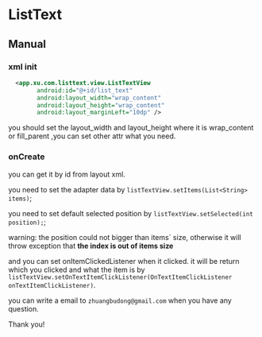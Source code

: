 # ListText

## Manual

### xml init

``` xml
  <app.xu.com.listtext.view.ListTextView
        android:id="@+id/list_text"
        android:layout_width="wrap_content"
        android:layout_height="wrap_content"
        android:layout_marginLeft="10dp" />
```

you should set the layout_width and layout_height where it is wrap_content or fill_parent ,you can set other attr what you need.

### onCreate 

you can get it by id from layout xml.

you need to set the adapter data by `listTextView.setItems(List<String> items)`;

you need to set default selected position by `listTextView.setSelected(int position);`; 

warning: the position could not bigger than items` size, otherwise it will throw exception that **the index is out of items size**

and you can set onItemClickedListener when it clicked. it will be return which you clicked and what the item is by `listTextView.setOnTextItemClickListener(OnTextItemClickListener onTextItemClickListener)`.

you can write a email to `zhuangbudong@gmail.com` when you have any question.

Thank you!



